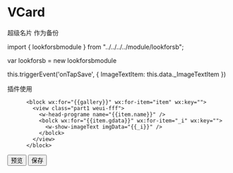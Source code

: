 # VCard
超级名片
作为备份

import { lookforsbmodule } from "../../../../module/lookforsb";

var lookforsb = new lookforsbmodule

this.triggerEvent('onTapSave', {
          ImageTextItem: this.data._ImageTextItem
        })

插件使用
 <w-image defaultText="{{text}}" originalImage="{{info.logo}}" width="100%" height="100%" plugStyle="font-size: 28rpx;
  border-radius: 10rpx;"/>

  <w-link-1 name="王清文" src="" subintr="cto/融资经理" call="123456789" size="1" />

  <w-image-text style="height: 100%" ImageTextItem="{{ImageTextItem}}" bind:onTapView="onTapView" bind:onTapSave="onTapSave"/>


<!-- 图文显示插件 -->
          <block wx:for="{{gallery}}" wx:for-item="item" wx:key="">
            <view class="part1 weui-fff">
              <w-head-programe name="{{item.name}}" />
              <bolck wx:for="{{item.gdata}}" wx:for-item="_i" wx:key="">
                <w-show-imageText imgData="{{_i}}" />
              </bolck>
            </view>
          </block>


<w-edit-programme name="{{item.name}}" rate="{{item.rate}}" info="{{item.tip}}" must="{{item.must}}">
  <!-- <view slot="after" class="edit">
    <text>预览</text>
    <text>|</text>
    <text>编辑</text>
  </view> -->
</w-edit-programme>


<view class="page__bd_spacing d-btn">
  <button class="weui-btn primary font32" bind:tap="onView">预览</button>
  <button class="weui-btn primary font32" bind:tap="onSave">保存</button>
</view>